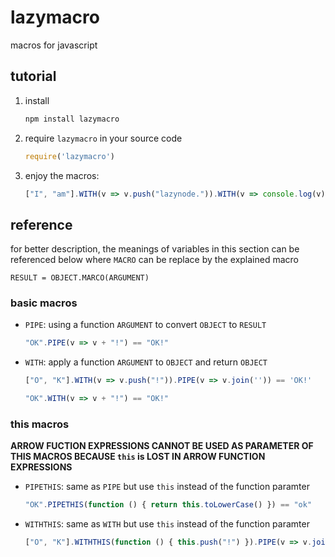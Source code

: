 # lazymacro

macros for javascript

## tutorial

1. install

    ```sh
    npm install lazymacro
    ```

2. require `lazymacro` in your source code

    ```js
    require('lazymacro')
    ```

3. enjoy the macros:

    ```js
    ["I", "am"].WITH(v => v.push("lazynode.")).WITH(v => console.log(v)).PIPE(v => v.join(" ")).PIPE(v => console.log(`${v}`))
    ```

## reference

for better description, the meanings of variables in this section can be referenced below where `MACRO` can be replace by the explained macro

```
RESULT = OBJECT.MARCO(ARGUMENT)
```

### basic macros

- `PIPE`: using a function `ARGUMENT` to convert `OBJECT` to `RESULT`

    ```js
    "OK".PIPE(v => v + "!") == "OK!"
    ```

- `WITH`: apply a function `ARGUMENT` to `OBJECT` and return `OBJECT`

    ```js
    ["O", "K"].WITH(v => v.push("!")).PIPE(v => v.join('')) == 'OK!'
    ```

    ```js
    "OK".WITH(v => v + "!") == "OK!"
    ```

### this macros

**ARROW FUCTION EXPRESSIONS CANNOT BE USED AS PARAMETER OF THIS MACROS BECAUSE `this` is LOST IN ARROW FUNCTION EXPRESSIONS**

- `PIPETHIS`: same as `PIPE` but use `this` instead of the function paramter

    ```js
    "OK".PIPETHIS(function () { return this.toLowerCase() }) == "ok"
    ```

- `WITHTHIS`: same as `WITH` but use `this` instead of the function paramter

    ```js
    ["O", "K"].WITHTHIS(function () { this.push("!") }).PIPE(v => v.join('')) == 'OK!'
    ```
